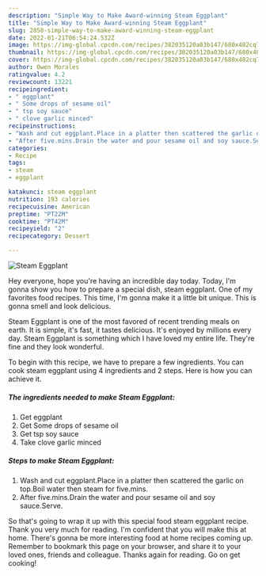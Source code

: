 ```yaml
---
description: "Simple Way to Make Award-winning Steam Eggplant"
title: "Simple Way to Make Award-winning Steam Eggplant"
slug: 2850-simple-way-to-make-award-winning-steam-eggplant
date: 2022-01-21T06:54:24.532Z
image: https://img-global.cpcdn.com/recipes/382035120a03b147/680x482cq70/steam-eggplant-recipe-main-photo.jpg
thumbnail: https://img-global.cpcdn.com/recipes/382035120a03b147/680x482cq70/steam-eggplant-recipe-main-photo.jpg
cover: https://img-global.cpcdn.com/recipes/382035120a03b147/680x482cq70/steam-eggplant-recipe-main-photo.jpg
author: Owen Morales
ratingvalue: 4.2
reviewcount: 13221
recipeingredient:
- " eggplant"
- " Some drops of sesame oil"
- " tsp soy sauce"
- " clove garlic minced"
recipeinstructions:
- "Wash and cut eggplant.Place in a platter then scattered the garlic on top.Boil water then steam for five.mins."
- "After five.mins.Drain the water and pour sesame oil and soy sauce.Serve."
categories:
- Recipe
tags:
- steam
- eggplant

katakunci: steam eggplant 
nutrition: 193 calories
recipecuisine: American
preptime: "PT22M"
cooktime: "PT42M"
recipeyield: "2"
recipecategory: Dessert

---
```



![Steam Eggplant](https://img-global.cpcdn.com/recipes/382035120a03b147/680x482cq70/steam-eggplant-recipe-main-photo.jpg)

Hey everyone, hope you're having an incredible day today. Today, I'm gonna show you how to prepare a special dish, steam eggplant. One of my favorites food recipes. This time, I'm gonna make it a little bit unique. This is gonna smell and look delicious.



Steam Eggplant is one of the most favored of recent trending meals on earth. It is simple, it's fast, it tastes delicious. It's enjoyed by millions every day. Steam Eggplant is something which I have loved my entire life. They're fine and they look wonderful.


To begin with this recipe, we have to prepare a few ingredients. You can cook steam eggplant using 4 ingredients and 2 steps. Here is how you can achieve it.

<!--inarticleads1-->

##### The ingredients needed to make Steam Eggplant:

1. Get  eggplant
1. Get  Some drops of sesame oil
1. Get  tsp soy sauce
1. Take  clove garlic minced




<!--inarticleads2-->

##### Steps to make Steam Eggplant:

1. Wash and cut eggplant.Place in a platter then scattered the garlic on top.Boil water then steam for five.mins.
1. After five.mins.Drain the water and pour sesame oil and soy sauce.Serve.




So that's going to wrap it up with this special food steam eggplant recipe. Thank you very much for reading. I'm confident that you will make this at home. There's gonna be more interesting food at home recipes coming up. Remember to bookmark this page on your browser, and share it to your loved ones, friends and colleague. Thanks again for reading. Go on get cooking!
